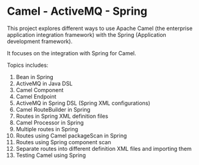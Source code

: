 # Camel - ActiveMQ - Spring

This project explores different ways to use Apache Camel (the enterprise application integration framework) with the Spring (Application development framework).

It focuses on the integration with Spring for Camel.

Topics includes:

1. Bean in Spring
2. ActiveMQ in Java DSL
3. Camel Component
4. Camel Endpoint
5. ActiveMQ in Spring DSL (Spring XML configurations)
6. Camel RouteBuilder in Spring
7. Routes in Spring XML definition files
8. Camel Processor in Spring
9. Multiple routes in Spring
10. Routes using Camel packageScan in Spring
11. Routes using Spring component scan
12. Separate routes into different definition XML files and importing them
13. Testing Camel using Spring